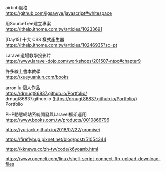 airbnb風格  
https://github.com/jigsawye/javascript#whitespace

用SourceTree建立專案  
https://ithelp.ithome.com.tw/articles/10233691

[Day15] 十大 CSS 樣式產生器  
https://ithelp.ithome.com.tw/articles/10246935?sc=pt

Laravel道場教學投影片  
https://www.laravel-dojo.com/workshops/201507-ntpc#chapter9

許多線上書本教學  
https://xueyuanjun.com/books

arron lu 個人作品  
https://drnugt86837.github.io/Portfolio/  
drnugt86837.github.io (https://drnugt86837.github.io/Portfolio/)  
Portfolio

PHP動態網站系統開發與Laravel框架運用  
https://www.books.com.tw/products/0010866796

https://yu-jack.github.io/2018/07/22/promise/

https://fireflybug.pixnet.net/blog/post/51054344

https://kknews.cc/zh-tw/code/k6yoanb.html

https://www.opencli.com/linux/shell-script-connect-ftp-upload-download-files


